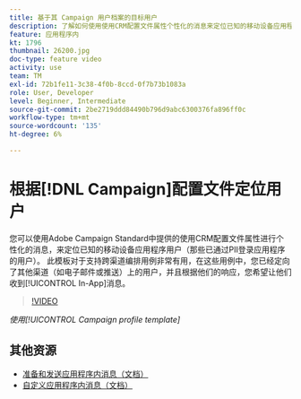 ```yaml
---
title: 基于其 Campaign 用户档案的目标用户
description: 了解如何使用使用CRM配置文件属性个性化的消息来定位已知的移动设备应用程序用户。
feature: 应用程序内
kt: 1796
thumbnail: 26200.jpg
doc-type: feature video
activity: use
team: TM
exl-id: 72b1fe11-3c38-4f0b-8ccd-0f7b73b1083a
role: User, Developer
level: Beginner, Intermediate
source-git-commit: 2be2719ddd84490b796d9abc6300376fa896ff0c
workflow-type: tm+mt
source-wordcount: '135'
ht-degree: 6%

---
```


# 根据[!DNL Campaign]配置文件定位用户

您可以使用Adobe Campaign Standard中提供的使用CRM配置文件属性进行个性化的消息，来定位已知的移动设备应用程序用户（那些已通过PII登录应用程序的用户）。 此模板对于支持跨渠道编排用例非常有用，在这些用例中，您已经定向了其他渠道（如电子邮件或推送）上的用户，并且根据他们的响应，您希望让他们收到[!UICONTROL In-App]消息。

>[!VIDEO](https://video.tv.adobe.com/v/26200?quality=12)

*使用[!UICONTROL Campaign profile template]*

## 其他资源

* [准备和发送应用程序内消息（文档）](https://docs.adobe.com/content/help/en/campaign-standard/using/communication-channels/in-app-messaging/preparing-and-sending-an-in-app-message.html)
* [自定义应用程序内消息（文档）](https://docs.adobe.com/content/help/en/campaign-standard/using/communication-channels/in-app-messaging/customizing-an-in-app-message.html)
